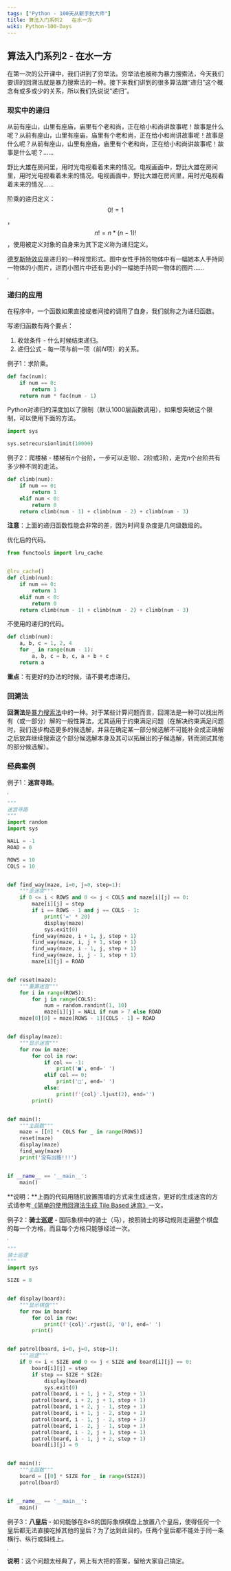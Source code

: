 ```yaml
---
tags: ["Python - 100天从新手到大师"]
title: 算法入门系列2   在水一方
wiki: Python-100-Days
---
```


## 算法入门系列2 - 在水一方

在第一次的公开课中，我们讲到了穷举法。穷举法也被称为暴力搜索法，今天我们要讲的回溯法就是暴力搜索法的一种。接下来我们讲到的很多算法跟“递归”这个概念有或多或少的关系，所以我们先说说“递归”。

### 现实中的递归

从前有座山，山里有座庙，庙里有个老和尚，正在给小和尚讲故事呢！故事是什么呢？从前有座山，山里有座庙，庙里有个老和尚，正在给小和尚讲故事呢！故事是什么呢？从前有座山，山里有座庙，庙里有个老和尚，正在给小和尚讲故事呢！故事是什么呢？……

野比大雄在房间里，用时光电视看着未来的情况。电视画面中，野比大雄在房间里，用时光电视看着未来的情况。电视画面中，野比大雄在房间里，用时光电视看着未来的情况……

阶乘的递归定义：$$0! = 1$$，$$n!=n*(n-1)!$$ ，使用被定义对象的自身来为其下定义称为递归定义。

[德罗斯特效应](https://zh.wikipedia.org/wiki/%E5%BE%B7%E7%BD%97%E6%96%AF%E7%89%B9%E6%95%88%E5%BA%94)是递归的一种视觉形式。图中女性手持的物体中有一幅她本人手持同一物体的小图片，进而小图片中还有更小的一幅她手持同一物体的图片……

<img src="../res/droste.png" style="zoom:20%;">

### 递归的应用

在程序中，一个函数如果直接或者间接的调用了自身，我们就称之为递归函数。

写递归函数有两个要点：

1. 收敛条件 - 什么时候结束递归。
2. 递归公式 - 每一项与前一项（前*N*项）的关系。

例子1：求阶乘。

```Python
def fac(num):
    if num == 0:
        return 1
    return num * fac(num - 1)
```

Python对递归的深度加以了限制（默认1000层函数调用），如果想突破这个限制，可以使用下面的方法。

```Python
import sys

sys.setrecursionlimit(10000)
```

例子2：爬楼梯 - 楼梯有*n*个台阶，一步可以走1阶、2阶或3阶，走完*n*个台阶共有多少种不同的走法。

```Python
def climb(num):
    if num == 0:
        return 1
    elif num < 0:
        return 0
    return climb(num - 1) + climb(num - 2) + climb(num - 3)
```

**注意**：上面的递归函数性能会非常的差，因为时间复杂度是几何级数级的。

优化后的代码。

```Python
from functools import lru_cache


@lru_cache()
def climb(num):
    if num == 0:
        return 1
    elif num < 0:
        return 0
    return climb(num - 1) + climb(num - 2) + climb(num - 3)
```

不使用的递归的代码。

```Python
def climb(num):
    a, b, c = 1, 2, 4
    for _ in range(num - 1):
        a, b, c = b, c, a + b + c
    return a
```

**重点**：有更好的办法的时候，请不要考虑递归。

### 回溯法

**回溯法**是[暴力搜索法](https://zh.wikipedia.org/wiki/%E6%9A%B4%E5%8A%9B%E6%90%9C%E5%B0%8B%E6%B3%95)中的一种。对于某些计算问题而言，回溯法是一种可以找出所有（或一部分）解的一般性算法，尤其适用于约束满足问题（在解决约束满足问题时，我们逐步构造更多的候选解，并且在确定某一部分候选解不可能补全成正确解之后放弃继续搜索这个部分候选解本身及其可以拓展出的子候选解，转而测试其他的部分候选解）。

### 经典案例

例子1：**迷宫寻路**。

<img src="../res/maze.png" style="zoom:20%;">

```Python
"""
迷宫寻路
"""
import random
import sys

WALL = -1
ROAD = 0

ROWS = 10
COLS = 10


def find_way(maze, i=0, j=0, step=1):
    """走迷宫"""
    if 0 <= i < ROWS and 0 <= j < COLS and maze[i][j] == 0:
        maze[i][j] = step
        if i == ROWS - 1 and j == COLS - 1:
            print('=' * 20)
            display(maze)
            sys.exit(0)
        find_way(maze, i + 1, j, step + 1)
        find_way(maze, i, j + 1, step + 1)
        find_way(maze, i - 1, j, step + 1)
        find_way(maze, i, j - 1, step + 1)
        maze[i][j] = ROAD


def reset(maze):
    """重置迷宫"""
    for i in range(ROWS):
        for j in range(COLS):
            num = random.randint(1, 10)
            maze[i][j] = WALL if num > 7 else ROAD
    maze[0][0] = maze[ROWS - 1][COLS - 1] = ROAD


def display(maze):
    """显示迷宫"""
    for row in maze:
        for col in row:
            if col == -1:
                print('■', end=' ')
            elif col == 0:
                print('□', end=' ')
            else:
                print(f'{col}'.ljust(2), end='')
        print()


def main():
    """主函数"""
    maze = [[0] * COLS for _ in range(ROWS)]
    reset(maze)
    display(maze)
    find_way(maze)
    print('没有出路!!!')


if __name__ == '__main__':
    main()
```

**说明：**上面的代码用随机放置围墙的方式来生成迷宫，更好的生成迷宫的方式请参考[《简单的使用回溯法生成 Tile Based 迷宫》](<https://indienova.com/indie-game-development/generate-tile-based-maze-with-backtracking/>)一文。

例子2：**骑士巡逻** - 国际象棋中的骑士（马），按照骑士的移动规则走遍整个棋盘的每一个方格，而且每个方格只能够经过一次。

<img src="../res/knight_tour.gif" style="zoom:20%;">

```Python
"""
骑士巡逻
"""
import sys

SIZE = 8


def display(board):
    """显示棋盘"""
    for row in board:
        for col in row:
            print(f'{col}'.rjust(2, '0'), end=' ')
        print()


def patrol(board, i=0, j=0, step=1):
    """巡逻"""
    if 0 <= i < SIZE and 0 <= j < SIZE and board[i][j] == 0:
        board[i][j] = step
        if step == SIZE * SIZE:
            display(board)
            sys.exit(0)
        patrol(board, i + 1, j + 2, step + 1)
        patrol(board, i + 2, j + 1, step + 1)
        patrol(board, i + 2, j - 1, step + 1)
        patrol(board, i + 1, j - 2, step + 1)
        patrol(board, i - 1, j - 2, step + 1)
        patrol(board, i - 2, j - 1, step + 1)
        patrol(board, i - 2, j + 1, step + 1)
        patrol(board, i - 1, j + 2, step + 1)
        board[i][j] = 0


def main():
    """主函数"""
    board = [[0] * SIZE for _ in range(SIZE)]
    patrol(board)


if __name__ == '__main__':
    main()
```

例子3：**八皇后** - 如何能够在8×8的国际象棋棋盘上放置八个皇后，使得任何一个皇后都无法直接吃掉其他的皇后？为了达到此目的，任两个皇后都不能处于同一条横行、纵行或斜线上。

<img src="../res/eight_queen.png" style="zoom:20%;">

**说明**：这个问题太经典了，网上有大把的答案，留给大家自己搞定。
